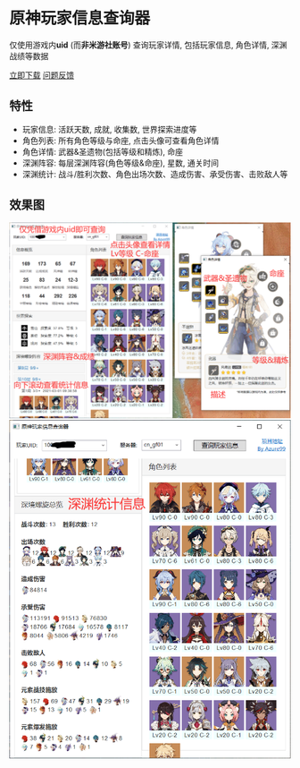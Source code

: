 # 原神玩家信息查询器
仅使用游戏内**uid** (而**非米游社账号**) 查询玩家详情, 包括玩家信息, 角色详情, 深渊战绩等数据

[立即下载](https://github.com/Azure99/GenshinPlayerQuery/releases) [问题反馈](https://github.com/Azure99/GenshinPlayerQuery/issues)

## 特性

- 玩家信息: 活跃天数, 成就, 收集数, 世界探索进度等
- 角色列表: 所有角色等级与命座, 点击头像可查看角色详情
- 角色详情: 武器&圣遗物(包括等级和精炼), 命座
- 深渊阵容: 每层深渊阵容(角色等级&命座), 星数, 通关时间
- 深渊统计: 战斗/胜利次数、角色出场次数、造成伤害、承受伤害、击败敌人等

## 效果图

![演示截图1](image/image-1.png)
![演示截图1](image/image-2.png)
